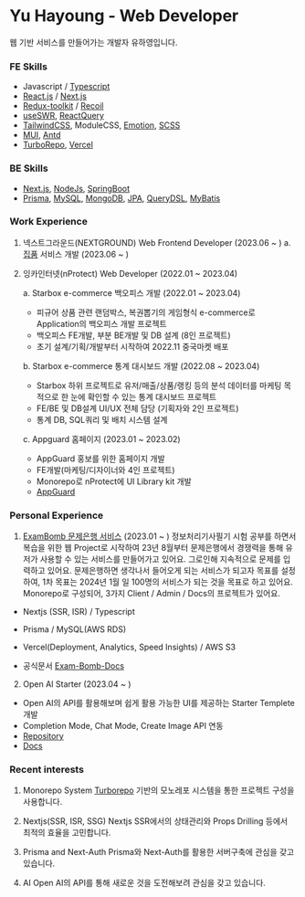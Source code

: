 # Yu Hayoung - Web Developer

웹 기반 서비스를 만들어가는 개발자 유하영입니다.

### FE Skills
 - Javascript / [Typescript](https://www.typescriptlang.org/)
 - [React.js](https://reactjs.org/) / [Next.js](https://nextjs.org/)
 - [Redux-toolkit](https://redux-toolkit.js.org/) / [Recoil](https://recoiljs.org/)
 - [useSWR](https://swr.vercel.app/ko), [ReactQuery](https://react-query-v3.tanstack.com/)
 - [TailwindCSS](https://tailwindcss.com/), ModuleCSS, [Emotion](https://emotion.sh/), [SCSS](https://sass-lang.com/)
 - [MUI](https://mui.com), [Antd](https://ant.design)
 - [TurboRepo](https://turbo.build/), [Vercel](https://vercel.com/)

### BE Skills
 - [Next.js](https://nextjs.org/), [NodeJs](https://nodejs.org/), [SpringBoot](https://spring.io/)
 - [Prisma](https://www.prisma.io/), [MySQL](https://www.mysql.com/), [MongoDB](https://www.mongodb.com/), [JPA](https://spring.io/projects/spring-data-jpa), [QueryDSL](http://querydsl.com/), [MyBatis](https://mybatis.org/mybatis-3/)


### Work Experience
1. 넥스트그라운드(NEXTGROUND) Web Frontend Developer (2023.06 ~ )
   a. [집품](https://zippoom.com) 서비스 개발 (2023.06 ~ )

<!--
   a. [집품](https://zippoom.com) Client 개발 (2023.06 ~ )
    - 집품 서비스 개발 및 SEO & 성능최적화
    - MAU 6만/DAU 3천 -> MAU 25만/DAU 1만 성장
    - NextJs / Typescript / Jest / Recoil / SWR / Tailwindcss
    - SSR 속도개선 0.8초에서 0.3초 이내로 로드되도록 개선 (모든 페이지 300~500ms 단축)
    - Jest/SWR 도입 및 개발문화 개선
   
   b. [집품](https://zippoom.com) Posting ADMIN 개발 (2023.06 ~ )
    - 집품 포스팅 작성을 위한 에디터 유지보
    - NextJs / Typescript / Jest / Recoil / SWR / Tailwindcss
    - Nextjs, SSR, SEO, refactoring 중점 개발
    - SSR 속도개선 (모든 페이지 평균 300~500ms 단축)
    - Jest / SWR 도입 및 개발문화 개선


- NextJs / Typescript / Jest / Recoil / SWR / Tailwindcss
- SSR 속도개선 평균 0.7초에서 0.3초 이내로 로드되도록 개선 (모든 페이지 300~500ms 단축)
- Jest 테스트 코드 도입 및 개발문화 개선
- 사내 개발 스터디를 통한 코드스타일 개선

1. SEO 최적화 중심 개발
SEO 최적화를 통해 검색엔진을 통한 유입을 증대시켜 트래픽 증가를 목표로 합니다.
아래와 같은 성과를 통해 합류 당시 MAU 8만에서 25만으로 성장하고 매일 새로운 기록을 이루고 있습니다.
- Nextjs를 통한 SSR, SEO 최적화 FE 설계
- 시멘틱마크업, 봇 친화적인 HTML구조, 서치엔진 스니펫 분석
- SERP를 위한 메타태그 변경 및 마크업 적용

2. 집품 포스팅 어드민
집품 자체 포스팅 컨텐츠 작성 어드민 페이지 유지보수 및 개발을 담당합니다.

- 콘텐츠를 작성 시에 적용하는 태그 또는 문단 스타일에 따른 UI 개발

 -->

2. 잉카인터넷(nProtect) Web Developer (2022.01 ~ 2023.04)

   a. Starbox e-commerce 백오피스 개발 (2022.01 ~ 2023.04)
    - 피규어 상품 관련 랜덤박스, 복권뽑기의 게임형식 e-commerce로 Application의 백오피스 개발 프로젝트
    - 백오피스 FE개발, 부분 BE개발 및 DB 설계 (8인 프로젝트)
    - 초기 설계/기획/개발부터 시작하여 2022.11 중국마켓 배포
    
   b. Starbox e-commerce 통계 대시보드 개발 (2022.08 ~ 2023.04)
    - Starbox 하위 프로젝트로 유저/매출/상품/랭킹 등의 분석 데이터를 마케팅 목적으로 한 눈에 확인할 수 있는 통계 대시보드 프로젝트
    - FE/BE 및 DB설계 UI/UX 전체 담당 (기획자와 2인 프로젝트)
    - 통계 DB, SQL쿼리 및 배치 시스템 설계
   
   c. Appguard 홈페이지 (2023.01 ~ 2023.02)
    - AppGuard 홍보를 위한 홈페이지 개발
    - FE개발(마케팅/디자이너와 4인 프로젝트)
    - Monorepo로 nProtect에 UI Library kit 개발
    - [AppGuard](https://appguard.nprotect.com/kr/)


### Personal Experience
1. [ExamBomb 문제은행 서비스](https://exam-bomb-service.vercel.app) (2023.01 ~ )
 정보처리기사필기 시험 공부를 하면서 복습을 위한 웹 Project로 시작하여 23년 8월부터 문제은행에서 경쟁력을 통해 유저가 사용할 수 있는 서비스를 만들어가고 있어요. 그로인해 지속적으로 문제를 입력하고 있어요.
 문제은행하면 생각나서 들어오게 되는 서비스가 되고자 목표를 설정하여, 1차 목표는 2024년 1월 일 100명의 서비스가 되는 것을 목표로 하고 있어요.
 Monorepo로 구성되어, 3가지 Client / Admin / Docs의 프로젝트가 있어요.

 - Nextjs (SSR, ISR) / Typescript
 - Prisma / MySQL(AWS RDS)
 - Vercel(Deployment, Analytics, Speed Insights) / AWS S3

 - 공식문서 [Exam-Bomb-Docs](https://exam-bomb-docs.vercel.app) 

2. Open AI Starter (2023.04 ~ )
 - Open AI의 API를 활용해보며 쉽게 활용 가능한 UI를 제공하는 Starter Templete 개발
 - Completion Mode, Chat Mode, Create Image API 연동
 - [Repository](https://github.com/glory4god/openai-starter)
 - [Docs](https://openai-starter-docs.vercel.app/)

### Recent interests
1. Monorepo System
[Turborepo](https://turbo.build/) 기반의 모노레포 시스템을 통한 프로젝트 구성을 사용합니다.

2. Nextjs(SSR, ISR, SSG)
Nextjs SSR에서의 상태관리와 Props Drilling 등에서 최적의 효율을 고민합니다.

3. Prisma and Next-Auth
Prisma와 Next-Auth를 활용한 서버구축에 관심을 갖고 있습니다.

4. AI
Open AI의 API를 통해 새로운 것을 도전해보려 관심을 갖고 있습니다.

<!-- 4. Next13 version & Eslint
Next13과 Prisma를 이용하여 Rest API가 없는 프로젝트 구성에 관심을 갖고 있습니다. ( vercel/commerce )
unicorn 플러그인을 통해 파워풀한 ESlint rules를 적용해갑니다.
[Repository](https://github.com/glory4god/next13-prisma-template)
 -->

<!--  [![Anurag's github stats](https://github-readme-stats.vercel.app/api?username=glory4god)](https://github.com/anuraghazra/github-readme-stats)  -->
